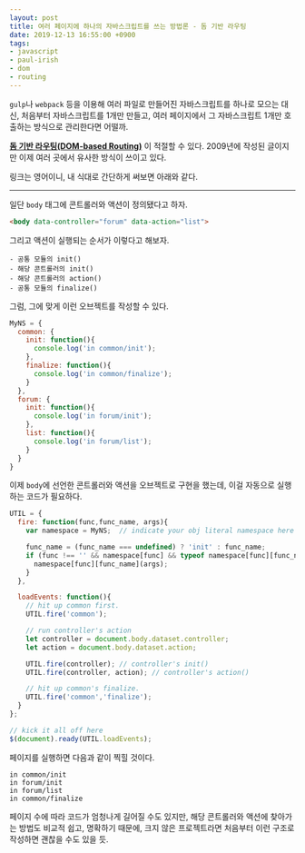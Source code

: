 ```yaml
---
layout: post
title: 여러 페이지에 하나의 자바스크립트를 쓰는 방법론 - 돔 기반 라우팅
date: 2019-12-13 16:55:00 +0900
tags:
- javascript
- paul-irish
- dom
- routing
---
```


`gulp`나 `webpack` 등을 이용해 여러 파일로 만들어진 자바스크립트를 하나로 모으는 대신, 처음부터 자바스크립트를 1개만 만들고, 여러 페이지에서 그 자바스크립트 1개만 호출하는 방식으로 관리한다면 어떨까.

[**돔 기반 라우팅(DOM-based Routing)**](https://www.paulirish.com/2009/markup-based-unobtrusive-comprehensive-dom-ready-execution/) 이 적절할 수 있다. 2009년에 작성된 글이지만 이제 여러 곳에서 유사한 방식이 쓰이고 있다.

링크는 영어이니, 내 식대로 간단하게 써보면 아래와 같다.

---

일단 `body` 태그에 콘트롤러와 액션이 정의됐다고 하자.

```html
<body data-controller="forum" data-action="list">
```

그리고 액션이 실행되는 순서가 이렇다고 해보자.

```
- 공통 모듈의 init()
- 해당 콘트롤러의 init()
- 해당 콘트롤러의 action()
- 공통 모듈의 finalize()
```

그럼, 그에 맞게 이런 오브젝트를 작성할 수 있다.

```javascript
MyNS = {
  common: {
    init: function(){
      console.log('in common/init');
    },
    finalize: function(){
      console.log('in common/finalize');
    }
  },
  forum: {
    init: function(){
      console.log('in forum/init');
    },
    list: function(){
      console.log('in forum/list');
    }
  }
}
```

이제 `body`에 선언한 콘트롤러와 액션을 오브젝트로 구현을 했는데, 이걸 자동으로 실행하는 코드가 필요하다.

```javascript
UTIL = {
  fire: function(func,func_name, args){
    var namespace = MyNS;  // indicate your obj literal namespace here

    func_name = (func_name === undefined) ? 'init' : func_name;
    if (func !== '' && namespace[func] && typeof namespace[func][func_name] == 'function'){
      namespace[func][func_name](args);
    }
  }, 

  loadEvents: function(){
    // hit up common first.
    UTIL.fire('common');

    // run controller's action
    let controller = document.body.dataset.controller;
    let action = document.body.dataset.action;

    UTIL.fire(controller); // controller's init()
    UTIL.fire(controller, action); // controller's action()

    // hit up common's finalize.
    UTIL.fire('common','finalize');
  }
};

// kick it all off here 
$(document).ready(UTIL.loadEvents);
```

페이지를 실행하면 다음과 같이 찍힐 것이다.

```
in common/init
in forum/init
in forum/list
in common/finalize
```

페이지 수에 따라 코드가 엄청나게 길어질 수도 있지만, 해당 콘트롤러와 액션에 찾아가는 방법도 비교적 쉽고, 명확하기 때문에, 크지 않은 프로젝트라면 처음부터 이런 구조로 작성하면 괜찮을 수도 있을 듯.